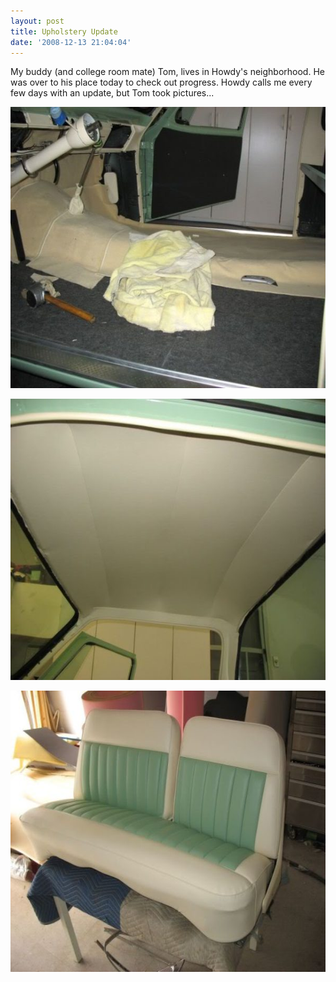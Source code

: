 ```yaml
---
layout: post
title: Upholstery Update
date: '2008-12-13 21:04:04'
---
```

My buddy (and college room mate) Tom, lives in Howdy's neighborhood. He was over to his place today to check out progress. Howdy calls me every few days with an update, but Tom took pictures...

<a href="/uploads/2008/12/IMG_7950.jpg"><img class="alignnone size-medium wp-image-372" src="/uploads/2008/12/IMG_7950-600x450.jpg" alt="" width="600" height="450" /></a>

<a href="/uploads/2008/12/IMG_7951.jpg"><img class="alignnone size-medium wp-image-373" src="/uploads/2008/12/IMG_7951-600x450.jpg" alt="" width="600" height="450" /></a>

<a href="/uploads/2008/12/IMG_7949.jpg"><img class="alignnone size-medium wp-image-374" src="/uploads/2008/12/IMG_7949-600x450.jpg" alt="" width="600" height="450" /></a>
